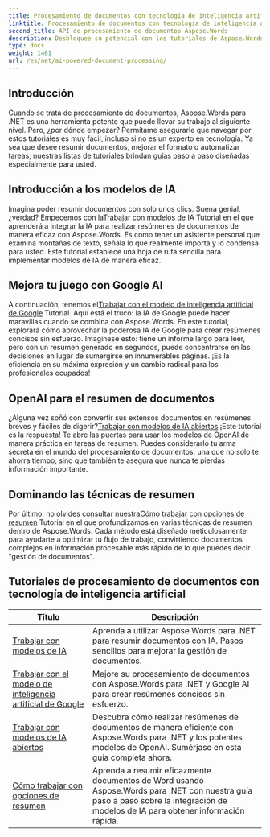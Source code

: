 ```yaml
---
title: Procesamiento de documentos con tecnología de inteligencia artificial con Aspose.Words
linktitle: Procesamiento de documentos con tecnología de inteligencia artificial
second_title: API de procesamiento de documentos Aspose.Words
description: Desbloquee su potencial con los tutoriales de Aspose.Words para .NET. Aprenda a mejorar el procesamiento de documentos con soluciones basadas en IA para obtener resultados rápidos y efectivos.
type: docs
weight: 1461
url: /es/net/ai-powered-document-processing/
---
```

## Introducción

Cuando se trata de procesamiento de documentos, Aspose.Words para .NET es una herramienta potente que puede llevar su trabajo al siguiente nivel. Pero, ¿por dónde empezar? Permítame asegurarle que navegar por estos tutoriales es muy fácil, incluso si no es un experto en tecnología. Ya sea que desee resumir documentos, mejorar el formato o automatizar tareas, nuestras listas de tutoriales brindan guías paso a paso diseñadas especialmente para usted.

## Introducción a los modelos de IA

 Imagina poder resumir documentos con solo unos clics. Suena genial, ¿verdad? Empecemos con la[Trabajar con modelos de IA](./working-with-ai-model/) Tutorial en el que aprenderá a integrar la IA para realizar resúmenes de documentos de manera eficaz con Aspose.Words. Es como tener un asistente personal que examina montañas de texto, señala lo que realmente importa y lo condensa para usted. Este tutorial establece una hoja de ruta sencilla para implementar modelos de IA de manera eficaz. 

## Mejora tu juego con Google AI

 A continuación, tenemos el[Trabajar con el modelo de inteligencia artificial de Google](./working-with-google-ai-model/) Tutorial. Aquí está el truco: la IA de Google puede hacer maravillas cuando se combina con Aspose.Words. En este tutorial, explorará cómo aprovechar la poderosa IA de Google para crear resúmenes concisos sin esfuerzo. Imagínese esto: tiene un informe largo para leer, pero con un resumen generado en segundos, puede concentrarse en las decisiones en lugar de sumergirse en innumerables páginas. ¡Es la eficiencia en su máxima expresión y un cambio radical para los profesionales ocupados!

## OpenAI para el resumen de documentos

 ¿Alguna vez soñó con convertir sus extensos documentos en resúmenes breves y fáciles de digerir?[Trabajar con modelos de IA abiertos](./working-with-open-ai-model/) ¡Este tutorial es la respuesta! Te abre las puertas para usar los modelos de OpenAI de manera práctica en tareas de resumen. Puedes considerarlo tu arma secreta en el mundo del procesamiento de documentos: una que no solo te ahorra tiempo, sino que también te asegura que nunca te pierdas información importante.

## Dominando las técnicas de resumen

 Por último, no olvides consultar nuestra[Cómo trabajar con opciones de resumen](./working-with-summarize-options/) Tutorial en el que profundizamos en varias técnicas de resumen dentro de Aspose.Words. Cada método está diseñado meticulosamente para ayudarte a optimizar tu flujo de trabajo, convirtiendo documentos complejos en información procesable más rápido de lo que puedes decir "gestión de documentos". 

 ## Tutoriales de procesamiento de documentos con tecnología de inteligencia artificial
| Título | Descripción |
| --- | --- |
| [Trabajar con modelos de IA](./working-with-ai-model/) | Aprenda a utilizar Aspose.Words para .NET para resumir documentos con IA. Pasos sencillos para mejorar la gestión de documentos. |
| [Trabajar con el modelo de inteligencia artificial de Google](./working-with-google-ai-model/) | Mejore su procesamiento de documentos con Aspose.Words para .NET y Google AI para crear resúmenes concisos sin esfuerzo. |
| [Trabajar con modelos de IA abiertos](./working-with-open-ai-model/) | Descubra cómo realizar resúmenes de documentos de manera eficiente con Aspose.Words para .NET y los potentes modelos de OpenAI. Sumérjase en esta guía completa ahora. |
| [Cómo trabajar con opciones de resumen](./working-with-summarize-options/) | Aprenda a resumir eficazmente documentos de Word usando Aspose.Words para .NET con nuestra guía paso a paso sobre la integración de modelos de IA para obtener información rápida. |